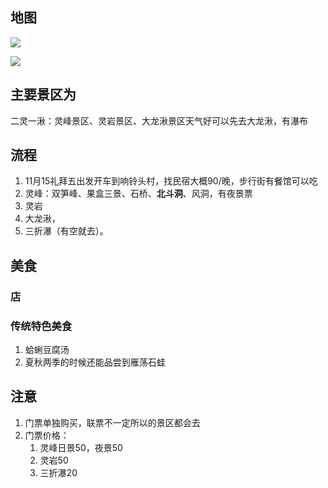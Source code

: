 ## 地图

![](C:\Users\王政\Desktop\雁荡山\assets\雁荡山地图.jpg)

![](C:\Users\王政\Desktop\雁荡山\assets\雁荡山地图2.jpg)



## 主要景区为

二灵一湫：灵峰景区、灵岩景区、大龙湫景区天气好可以先去大龙湫，有瀑布

## 流程

1. 11月15礼拜五出发开车到响铃头村，找民宿大概90/晚，步行街有餐馆可以吃
2. 灵峰：双笋峰、果盒三景、石桥、**北斗洞**、风洞，有夜景票
3. 灵岩
4. 大龙湫，
5. 三折瀑（有空就去）。

## 美食

### 店

### 传统特色美食

1. 蛤蜊豆腐汤
2. 夏秋两季的时候还能品尝到雁荡石蛙

## 注意

1. 门票单独购买，联票不一定所以的景区都会去
2. 门票价格：
   1. 灵峰日景50，夜景50
   2. 灵岩50
   3. 三折瀑20

